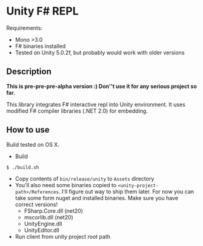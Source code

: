 # Unity F# REPL

Requirements:
* Mono >3.0
* F# binaries installed
* Tested on Unity 5.0.2f, but probably would work with older versions

## Description

**This is pre-pre-pre-alpha version :) Don''t use it for any serious project so far.**

This library integrates F# interactive repl into Unity environment.
It uses modified F# compiler libraries (.NET 2.0) for embedding.

## How to use 

Build tested on OS X.

* Build
```
$ ./build.sh
```
* Copy contents of `bin/release/unity` to `Assets` directory
* You'll also need some binaries copied to `<unity-project-path>/References`.
  I'll figure out way to ship them later. For now you can take some form nuget
  and installed binaries. Make sure you have correct versions!
  * FSharp.Core.dll (net20)
  * mscorlib.dll (net20)
  * UnityEngine.dll
  * UnityEditor.dll
* Run client from unity project root path
